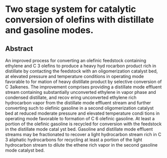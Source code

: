 # Two stage system for catalytic conversion of olefins with distillate and gasoline modes.

## Abstract
An improved process for converting an olefinic feedstock containing ethylene and C 3 olefins to produce a heavy hyd rocarbon product rich in distillate by contacting the feedstock with an oligomerization catalyst bed, at elevated pressure and temperature conditions in operating mode favorable to for mation of heavy distillate product by selective conversion of C 3alkenes. The improvement comprises providing a distillate mode effluent stream containing substantially unconverted ethylene in vapor phase and condensed distillate, and recov ering unconverted ethylene rich hydrocarbon vapor from the distillate mode effluent stream and further converting such to olefinic gasoline in a second oligomerization catalyst bed at reduced moderate pressure and elevated temperature condi tions in operating mode favorable to formation of C 6 olefinic gasoline. At least a portion of the olefinic gasoline is recycled for conversion with the feedstock in the distillate mode catal yst bed. Gasoline and distillate mode effluent streams may be fractionated to recover a light hydrocarbon stream rich in C 3 aliphatic hydrocarbons for recycling at least a portion of the light hydrocarbon stream to dilute the ethene rich vapor in the second gasoline mode catalyst bed.